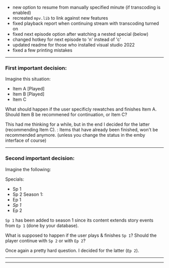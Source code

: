 * new option to resume from manually specified minute (if transcoding is enabled)
* recreated `mpv.lib` to link against new features
* fixed playback report when continuing stream with transcoding turned on
* fixed next episode option after watching a nested special (below)
* changed hotkey for next episode to 'n' instead of 'c'
* updated readme for those who installed visual studio 2022
* fixed a few printing mistakes

___

### First important decision:

Imagine this situation:

- Item A [Played]
- Item B [Played]
- Item C

What should happen if the user specificly rewatches and finishes Item A.
Should Item B be recommened for continuation, or Item C?

This had me thinking for a while, but in the end I decided for the latter (recommending Item C).
: Items that have already been finished, won't be recommended anymore. (unless you change the status in the emby interface of course)

___

### Second important decision:

Imagine the following:

Specials:
- Sp 1
- Sp 2
Season 1:
- Ep 1
- *Sp 1*
- Ep 2

`Sp 1` has been added to season 1 since its content extends story events from `Ep 1` (done by your database).


What is supposed to happen if the user plays & finishes `Sp 1`?
Should the player continue with `Sp 2` or with `Ep 2`?

Once again a pretty hard question. I decided for the latter (`Ep 2`).

___
___
